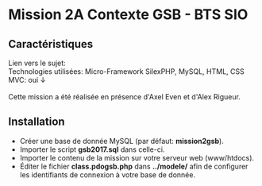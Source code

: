 # Mission 2A Contexte GSB - BTS SIO

## Caractéristiques

Lien vers le sujet:<br>
Technologies utilisées: Micro-Framework SilexPHP, MySQL, HTML, CSS<br>
MVC: oui ↓
<br><br>
Cette mission a été réalisée en présence d'Axel Even et d'Alex Rigueur.

## Installation

* Créer une base de donnée MySQL (par défaut: **mission2gsb**).
* Importer le script **gsb2017.sql** dans celle-ci.
* Importer le contenu de la mission sur votre serveur web (www/htdocs).
* Éditer le fichier **class.pdogsb.php** dans **../modele/** afin de configurer les identifiants de connexion à votre base de donnée.
